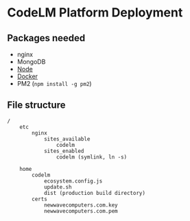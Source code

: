 # CodeLM Platform Deployment

## Packages needed

- nginx
- MongoDB
- [Node](https://github.com/nodesource/distributions/blob/master/README.md#debinstall)
- [Docker](https://www.itzgeek.com/how-tos/linux/debian/how-to-install-docker-on-debian-9.html)
- PM2 (`npm install -g pm2`)

## File structure

```
/
    etc
        nginx
            sites_available
                codelm
            sites_enabled
                codelm (symlink, ln -s)
    
    home
        codelm
            ecosystem.config.js
            update.sh
            dist (production build directory)
        certs
            newwavecomputers.com.key
            newwavecomputers.com.pem
```
